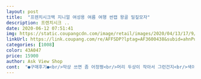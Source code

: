 ```yaml
---
layout: post 
title:  "프렌치시크백 지니얼 여성용 여름 여행 썬캡 왕골 밀짚모자" 
description: 프렌치시크 ..
date: 2020-06-12 07:51:41 
img: https://static.coupangcdn.com/image/retail/images/2020/04/13/17/9/3406a30c-1571-4ea7-bf08-b074b13c3a02.jpg 
linkUrl: https://link.coupang.com/re/AFFSDP?lptag=AF3600438&subid=ahnPublicAsk&pageKey=1471490981&itemId=2529536446&vendorItemId=70522319567&traceid=V0-113-686d8d68431d492d 
categories: [1008] 
color: 43A047 
price: 15900 
author: Ask View Shop 
cont:  "●구매후기●<br/>막상 쓰면 좀 어정쩡<br/>머리 두상이 작아서 그런건지<br/>색이나 디자인은 그럭저럭 괜찮은데<br/>생각보단 조금 다르네요 그냥 운동할때 쓰려고 합니다<br/>앞에 챙이라도 크면 모르겠는데<br/>애들용 같기도하고<br/>진짜 이상하다... <br/><br/>진짜 핏 어정쩡... <br/><br/>참말로 이상하다<br/>환한 베이지색에 웬 검은색 점이 있어서 자세히 보니 검은색실이 같이 꼬매어진 거 같아요... <br/> 검수를 잘하시고 배송해 주시길 부탁드립니다.<br/> 당장 내일 모자가 필요해서 반품안하고 그냥 사용하긴 하지만 불만족스럽네요<br/>" 
---
```

